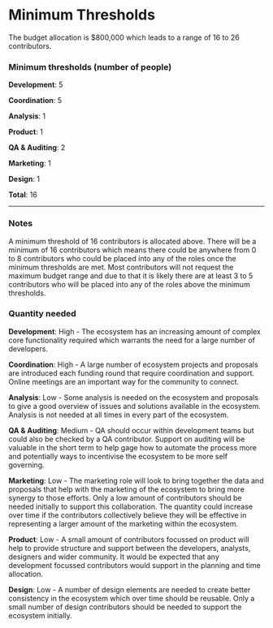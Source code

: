 # Minimum Thresholds

The budget allocation is $800,000 which leads to a range of 16 to 26 contributors.

### Minimum thresholds (number of people)



**Development**: 5

**Coordination**: 5

**Analysis**: 1

**Product**: 1

**QA & Auditing**: 2

**Marketing**: 1

**Design**: 1

**Total**: 16

****

### Notes

A minimum threshold of 16 contributors is allocated above. There will be a minimum of 16 contributors which means there could be anywhere from 0 to 8 contributors who could be placed into any of the roles once the minimum thresholds are met. Most contributors will not request the maximum budget range and due to that it is likely there are at least 3 to 5 contributors who will be placed into any of the roles above the minimum thresholds.



### Quantity needed

**Development**: High - The ecosystem has an increasing amount of complex core functionality required which warrants the need for a large number of developers.

**Coordination**: High - A large number of ecosystem projects and proposals are introduced each funding round that require coordination and support. Online meetings are an important way for the community to connect.

**Analysis**: Low - Some analysis is needed on the ecosystem and proposals to give a good overview of issues and solutions available in the ecosystem. Analysis is not needed at all times in every part of the ecosystem.

**QA & Auditing**: Medium - QA should occur within development teams but could also be checked by a QA contributor. Support on auditing will be valuable in the short term to help gage how to automate the process more and potentially ways to incentivise the ecosystem to be more self governing.

**Marketing**: Low - The marketing role will look to bring together the data and proposals that help with the marketing of the ecosystem to bring more synergy to those efforts. Only a low amount of contributors should be needed initially to support this collaboration. The quantity could increase over time if the contributors collectively believe they will be effective in representing a larger amount of the marketing within the ecosystem.

**Product**: Low - A small amount of contributors focussed on product will help to provide structure and support between the developers, analysts, designers and wider community. It would be expected that any development focussed contributors would support in the planning and time allocation.

**Design**: Low - A number of design elements are needed to create better consistency in the ecosystem which over time should be reusable. Only a small number of design contributors should be needed to support the ecosystem initially.
